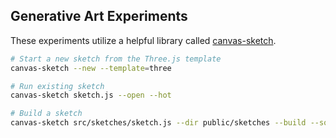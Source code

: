 ## Generative Art Experiments

These experiments utilize a helpful library called [canvas-sketch](https://github.com/mattdesl/canvas-sketch).

```bash
# Start a new sketch from the Three.js template
canvas-sketch --new --template=three

# Run existing sketch
canvas-sketch sketch.js --open --hot

# Build a sketch
canvas-sketch src/sketches/sketch.js --dir public/sketches --build --source-map=false --html=public/sketch.html
```
